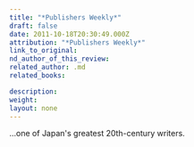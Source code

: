 ```yaml
---
title: "*Publishers Weekly*"
draft: false
date: 2011-10-18T20:30:49.000Z
attribution: "*Publishers Weekly*"
link_to_original:
nd_author_of_this_review:
related_author: .md
related_books:

description:
weight:
layout: none
---
```

...one of Japan's greatest 20th-century writers.

